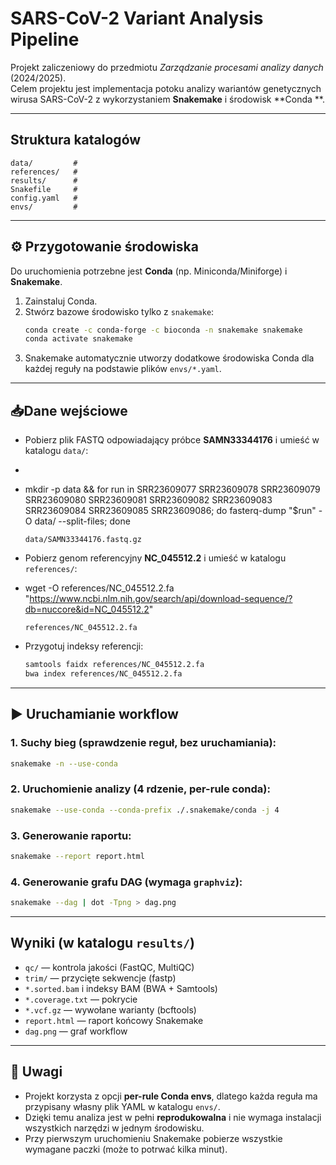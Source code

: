 # SARS-CoV-2 Variant Analysis Pipeline

Projekt zaliczeniowy do przedmiotu *Zarządzanie procesami analizy danych* (2024/2025).  
Celem projektu jest implementacja potoku analizy wariantów genetycznych wirusa SARS-CoV-2 z wykorzystaniem **Snakemake** i środowisk **Conda **.

---

##  Struktura katalogów
```
data/         # 
references/   # 
results/      # 
Snakefile     # 
config.yaml   # 
envs/         # 
```

---

## ⚙ Przygotowanie środowiska
Do uruchomienia potrzebne jest **Conda** (np. Miniconda/Miniforge) i **Snakemake**.

1. Zainstaluj Conda.
2. Stwórz bazowe środowisko tylko z `snakemake`:
   ```bash
   conda create -c conda-forge -c bioconda -n snakemake snakemake
   conda activate snakemake
   ```
3. Snakemake automatycznie utworzy dodatkowe środowiska Conda dla każdej reguły na podstawie plików `envs/*.yaml`.

---

## 📥Dane wejściowe
- Pobierz plik FASTQ odpowiadający próbce **SAMN33344176** i umieść w katalogu `data/`:
- 
- mkdir -p data && for run in SRR23609077 SRR23609078 SRR23609079 SRR23609080 SRR23609081 SRR23609082 SRR23609083 SRR23609084 SRR23609085 SRR23609086; do fasterq-dump "$run" -O data/ --split-files; done

  ```
  data/SAMN33344176.fastq.gz
  ```
- Pobierz genom referencyjny **NC_045512.2** i umieść w katalogu `references/`:

- wget -O references/NC_045512.2.fa "https://www.ncbi.nlm.nih.gov/search/api/download-sequence/?db=nuccore&id=NC_045512.2"

  ```
  references/NC_045512.2.fa
  ```
- Przygotuj indeksy referencji:
  ```bash
  samtools faidx references/NC_045512.2.fa
  bwa index references/NC_045512.2.fa
  ```

---

## ▶ Uruchamianie workflow

### 1. Suchy bieg (sprawdzenie reguł, bez uruchamiania):
```bash
snakemake -n --use-conda
```

### 2. Uruchomienie analizy (4 rdzenie, per-rule conda):
```bash
snakemake --use-conda --conda-prefix ./.snakemake/conda -j 4
```

### 3. Generowanie raportu:
```bash
snakemake --report report.html
```

### 4. Generowanie grafu DAG (wymaga `graphviz`):
```bash
snakemake --dag | dot -Tpng > dag.png
```

---

##  Wyniki (w katalogu `results/`)
- `qc/` — kontrola jakości (FastQC, MultiQC)  
- `trim/` — przycięte sekwencje (fastp)  
- `*.sorted.bam` i indeksy BAM (BWA + Samtools)  
- `*.coverage.txt` — pokrycie  
- `*.vcf.gz` — wywołane warianty (bcftools)  
- `report.html` — raport końcowy Snakemake  
- `dag.png` — graf workflow  

---

## 📌 Uwagi
- Projekt korzysta z opcji **per-rule Conda envs**, dlatego każda reguła ma przypisany własny plik YAML w katalogu `envs/`.  
- Dzięki temu analiza jest w pełni **reprodukowalna** i nie wymaga instalacji wszystkich narzędzi w jednym środowisku.  
- Przy pierwszym uruchomieniu Snakemake pobierze wszystkie wymagane paczki (może to potrwać kilka minut).  
